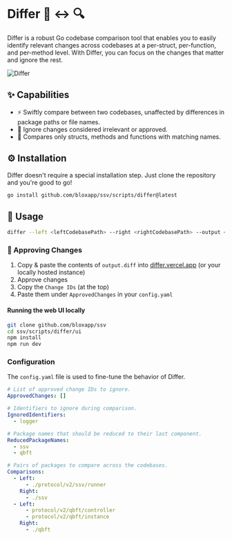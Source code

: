 # Differ :mag_right: :left_right_arrow: :mag:

Differ is a robust Go codebase comparison tool that enables you to easily identify relevant changes across codebases at a per-struct, per-function, and per-method level. With Differ, you can focus on the changes that matter and ignore the rest.

![Differ](https://dummyimage.com/600x200/000/fff&text=Differ)

## :sparkles: Capabilities

- :zap: Swiftly compare between two codebases, unaffected by differences in package paths or file names.
- :see_no_evil: Ignore changes considered irrelevant or approved.
- :link: Compares only structs, methods and functions with matching names.

## :gear: Installation

Differ doesn't require a special installation step. Just clone the repository and you're good to go!

```bash
go install github.com/bloxapp/ssv/scripts/differ@latest
```

## :rocket: Usage

```bash
differ --left <leftCodebasePath> --right <rightCodebasePath> --output <outputFile>
```

### 👀 Approving Changes

1. Copy & paste the contents of `output.diff` into [differ.vercel.app](differ.vercel.app) (or your locally hosted instance)
2. Approve changes
3. Copy the `Change IDs` (at the top)
4. Paste them under `ApprovedChanges` in your `config.yaml`

#### Running the web UI locally

```bash
git clone github.com/bloxapp/ssv
cd ssv/scripts/differ/ui
npm install
npm run dev
```

### Configuration

The `config.yaml` file is used to fine-tune the behavior of Differ.

```yaml
# List of approved change IDs to ignore.
ApprovedChanges: []

# Identifiers to ignore during comparison.
IgnoredIdentifiers:
  - logger

# Package names that should be reduced to their last component.
ReducedPackageNames:
  - ssv
  - qbft

# Pairs of packages to compare across the codebases.
Comparisons:
  - Left:
      - ./protocol/v2/ssv/runner
    Right:
      - ./ssv
  - Left:
      - protocol/v2/qbft/controller
      - protocol/v2/qbft/instance
    Right:
      - ./qbft
```
